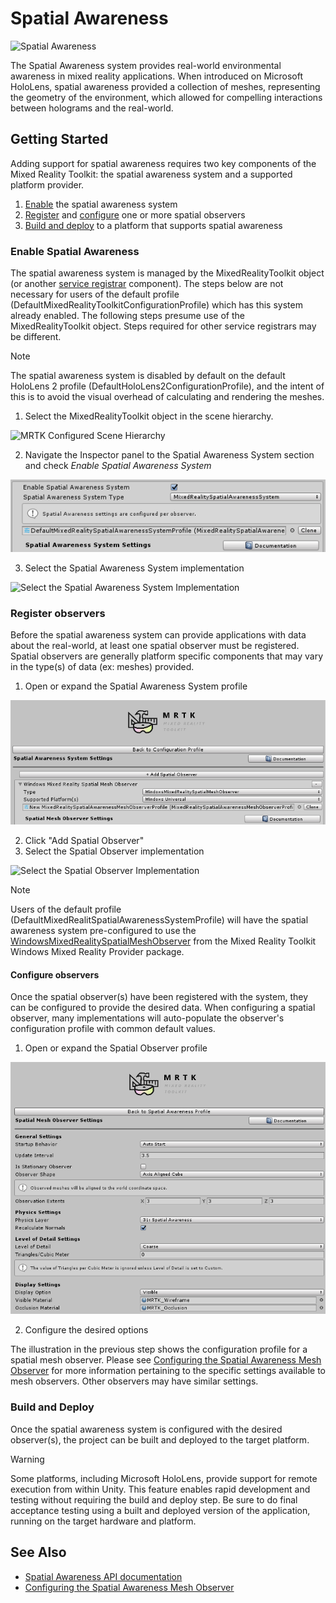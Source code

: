 # Spatial Awareness

![Spatial Awareness](../../Documentation/Images/SpatialAwareness/MRTK_SpatialAwareness_Main.png)

The Spatial Awareness system provides real-world environmental awareness in mixed reality applications. When introduced on Microsoft HoloLens, spatial awareness provided a collection of meshes, representing the geometry of the environment, which allowed for compelling interactions between holograms and the real-world.

## Getting Started

Adding support for spatial awareness requires two key components of the Mixed Reality Toolkit: the spatial awareness system and a supported platform provider.

1. [Enable](#enable-spatial-awareness) the spatial awareness system
2. [Register](#register-observers) and [configure](#configure-observers) one or more spatial observers
3. [Build and deploy](#build-and-deploy) to a platform that supports spatial awareness

### Enable Spatial Awareness

The spatial awareness system is managed by the MixedRealityToolkit object (or another [service registrar](xref:Microsoft.MixedReality.Toolkit.IMixedRealityServiceRegistrar) component). The steps below are not necessary for users of the default profile (DefaultMixedRealityToolkitConfigurationProfile) which has this system already enabled. The following steps presume use of the MixedRealityToolkit object. Steps required for other service registrars may be different.

> [!NOTE]
> The spatial awareness system is disabled by default on the default HoloLens 2 profile (DefaultHoloLens2ConfigurationProfile), and the intent of this is to avoid the visual overhead of calculating and rendering the meshes.

1. Select the MixedRealityToolkit object in the scene hierarchy.

![MRTK Configured Scene Hierarchy](../../Documentation/Images/MRTK_ConfiguredHierarchy.png)

2. Navigate the Inspector panel to the Spatial Awareness System section and check *Enable Spatial Awareness System*

![Enable Spatial Awareness](../../Documentation/Images/SpatialAwareness/MRTKConfig_SpatialAwareness.png)

3. Select the Spatial Awareness System implementation

![Select the Spatial Awareness System Implementation](../../Documentation/Images/SpatialAwareness/SpatialAwarenessSelectSystemType.png)

### Register observers

Before the spatial awareness system can provide applications with data about the real-world, at least one spatial observer must be registered. Spatial observers are generally platform specific components that may vary in the type(s) of data (ex: meshes) provided.

1. Open or expand the Spatial Awareness System profile

![Spatial Awareness System Profile](../../Documentation/Images/SpatialAwareness/SpatialAwarenessProfile.png)

2. Click "Add Spatial Observer"
3. Select the Spatial Observer implementation

![Select the Spatial Observer Implementation](../../Documentation/Images/SpatialAwareness/SpatialAwarenessSelectObserver.png)

> [!NOTE]
> Users of the default profile (DefaultMixedRealitSpatialAwarenessSystemProfile) will have the spatial awareness system pre-configured to use the [WindowsMixedRealitySpatialMeshObserver](xref:Microsoft.MixedReality.Toolkit.WindowsMixedReality.SpatialAwareness.WindowsMixedRealitySpatialMeshObserver) from the Mixed Reality Toolkit Windows Mixed Reality Provider package.

#### Configure observers

Once the spatial observer(s) have been registered with the system, they can be configured to provide the desired data. When configuring a spatial observer, many implementations will auto-populate the observer's configuration profile with common default values.

1. Open or expand the Spatial Observer profile

![Spatial Mesh Observer Profile](../../Documentation/Images/SpatialAwareness/SpatialAwarenessMeshObserverProfile.png)

2. Configure the desired options

The illustration in the previous step shows the configuration profile for a spatial mesh observer. Please see [Configuring the Spatial Awareness Mesh Observer](ConfiguringSpatialAwarenessMeshObserver.md) for more information pertaining to the specific settings available to mesh observers. Other observers may have similar settings.

### Build and Deploy

Once the spatial awareness system is configured with the desired observer(s), the project can be built and deployed to the target platform.

> [!WARNING]
> Some platforms, including Microsoft HoloLens, provide support for remote execution from within Unity. This feature enables rapid development and testing without requiring the build and deploy step. Be sure to do final acceptance testing using a built and deployed version of the application, running on the target hardware and platform.

## See Also

- [Spatial Awareness API documentation](xref:Microsoft.MixedReality.Toolkit.SpatialAwareness)
- [Configuring the Spatial Awareness Mesh Observer](ConfiguringSpatialAwarenessMeshObserver.md)
